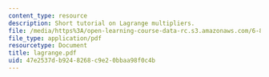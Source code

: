 ```yaml
---
content_type: resource
description: Short tutorial on Lagrange multipliers.
file: /media/https%3A/open-learning-course-data-rc.s3.amazonaws.com/6-867-machine-learning-fall-2006/47e2537db9248268c9e20bbaa98f0c4b_lagrange.pdf
file_type: application/pdf
resourcetype: Document
title: lagrange.pdf
uid: 47e2537d-b924-8268-c9e2-0bbaa98f0c4b
---
```

